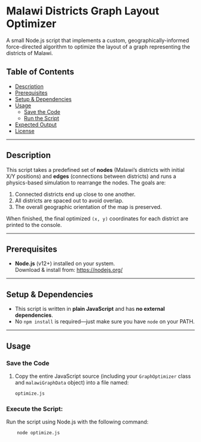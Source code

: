 # Malawi Districts Graph Layout Optimizer

A small Node.js script that implements a custom, geographically-informed force-directed algorithm to optimize the layout of a graph representing the districts of Malawi.

## Table of Contents

- [Description](#description)  
- [Prerequisites](#prerequisites)  
- [Setup & Dependencies](#setup--dependencies)  
- [Usage](#usage)  
  - [Save the Code](#save-the-code)  
  - [Run the Script](#run-the-script)  
- [Expected Output](#expected-output)  
- [License](#license)  

---

## Description

This script takes a predefined set of **nodes** (Malawi’s districts with initial X/Y positions) and **edges** (connections between districts) and runs a physics-based simulation to rearrange the nodes. The goals are:

1. Connected districts end up close to one another.  
2. All districts are spaced out to avoid overlap.  
3. The overall geographic orientation of the map is preserved.  

When finished, the final optimized `(x, y)` coordinates for each district are printed to the console.

---

## Prerequisites

- **Node.js** (v12+) installed on your system.  
  Download & install from: https://nodejs.org/

---

## Setup & Dependencies

- This script is written in **plain JavaScript** and has **no external dependencies**.  
- No `npm install` is required—just make sure you have `node` on your PATH.

---

## Usage

### Save the Code

1. Copy the entire JavaScript source (including your `GraphOptimizer` class and `malawiGraphData` object) into a file named:

   ```bash
   optimize.js

### Execute the Script: 
Run the script using Node.js with the following command:
```bash
    node optimize.js